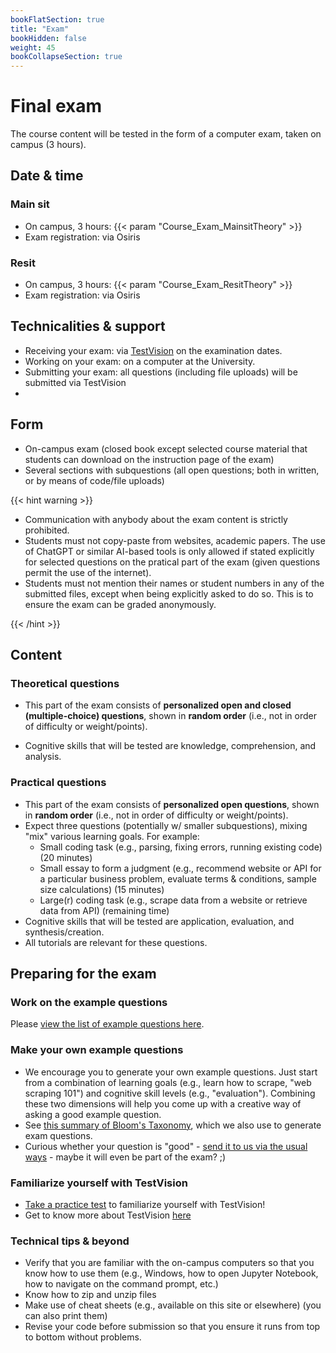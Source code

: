 ```yaml
---
bookFlatSection: true
title: "Exam"
bookHidden: false
weight: 45
bookCollapseSection: true
---
```


# Final exam

The course content will be tested in the form of a computer exam, taken on campus (3 hours).

## Date & time

### Main sit

- On campus, 3 hours: {{< param "Course_Exam_MainsitTheory" >}}
- Exam registration: via Osiris
<!--- Time: __9.00am - 12pm (i.e., 11.59am + 1 minute)__ (Amsterdam time, you can start when you want, but *must* submit before the deadline)-->

### Resit

- On campus, 3 hours: {{< param "Course_Exam_ResitTheory" >}}
- Exam registration: via Osiris

<!--- Time: __9.00am - 12pm (i.e., 11.59am + 1 minute)__ (Amsterdam time, you can start when you want, but *must* submit before the deadline)-->

## Technicalities & support

- Receiving your exam: via [TestVision](https://TilburgU.testvision.nl/online/kandidaten) on the examination dates.
- Working on your exam: on a computer at the University.
- Submitting your exam: all questions (including file uploads) will be submitted via TestVision
- 
## Form

- On-campus exam (closed book except selected course material that students can download on the instruction page of the exam)
- Several sections with subquestions (all open questions; both in written, or by means of code/file uploads)
<!--- Some questions will be personalized (i.e., there is only one correct answer per student)
-->

{{< hint warning >}}

- Communication with anybody about the exam content is strictly prohibited.
- Students must not copy-paste from websites, academic papers. The use of ChatGPT or similar AI-based tools is only allowed if stated explicitly for selected questions on the pratical part of the exam (given questions permit the use of the internet).
- Students must not mention their names or student numbers in any of the submitted files, except when being explicitly asked to do so. This is to ensure the exam can be graded anonymously.

{{< /hint >}}


## Content

### Theoretical questions

- This part of the exam consists of __personalized open and closed (multiple-choice) questions__, shown in __random order__ (i.e., not in order of difficulty or weight/points).
<!--- Students __*cannot* go back between questions__ (i.e., questions need to be answered in the order in which they appear).-->
<!--- Allocate approximately 45 minutes to work on this part.-->
- Cognitive skills that will be tested are knowledge, comprehension, and analysis.

### Practical questions

- This part of the exam consists of __personalized open questions__, shown in __random order__ (i.e., not in order of difficulty or weight/points).
- Expect three questions (potentially w/ smaller subquestions), mixing "mix" various learning goals. For example:
  - Small coding task (e.g., parsing, fixing errors, running existing code) (20 minutes)
  - Small essay to form a judgment (e.g., recommend website or API for a particular business problem, evaluate terms & conditions, sample size calculations) (15 minutes)
  - Large(r) coding task (e.g., scrape data from a website or retrieve data from API) (remaining time)
- Cognitive skills that will be tested are application, evaluation, and synthesis/creation.
- All tutorials are relevant for these questions.

## Preparing for the exam

### Work on the example questions

Please [view the list of example questions here](examplequestions).

### Make your own example questions

- We encourage you to generate your own example questions. Just start from a combination of learning goals (e.g., learn how to scrape, "web scraping 101") and cognitive skill levels (e.g., "evaluation"). Combining these two dimensions will help you come up with a creative way of asking a good example question.
- See [this summary of Bloom's Taxonomy](https://mygrowthmindsethome.files.wordpress.com/2019/03/blooms-taxonomy.pdf), which we also use to generate exam questions.
- Curious whether your question is "good" - [send it to us via the usual ways](../course/support) - maybe it will even be part of the exam? ;)

### Familiarize yourself with TestVision

- [Take a practice test](https://oefentoetsen.testvision.nl/online/fe/login_ot.htm?campagne=tlb_demo_eng&taal=2) to familiarize yourself with TestVision!
- Get to know more about TestVision [here](https://www.tilburguniversity.edu/students/studying/exams/e-assessment/testvision)

### Technical tips & beyond

- Verify that you are familiar with the on-campus computers so that you know how to use them (e.g., Windows, how to open Jupyter Notebook, how to navigate on the command prompt, etc.)
- Know how to zip and unzip files
- Make use of cheat sheets (e.g., available on this site or elsewhere) (you can also print them)
- Revise your code before submission so that you ensure it runs from top to bottom without problems.

<!--
{{< hint info >}}
__Stay up-to-date__

As we develop the exam questions, please keep an eye on the content of this page for important updates (e.g., about the questions asked, any new tips & tricks that will help you work on the questions, any example questions, etc.)

{{< /hint >}}
-->
